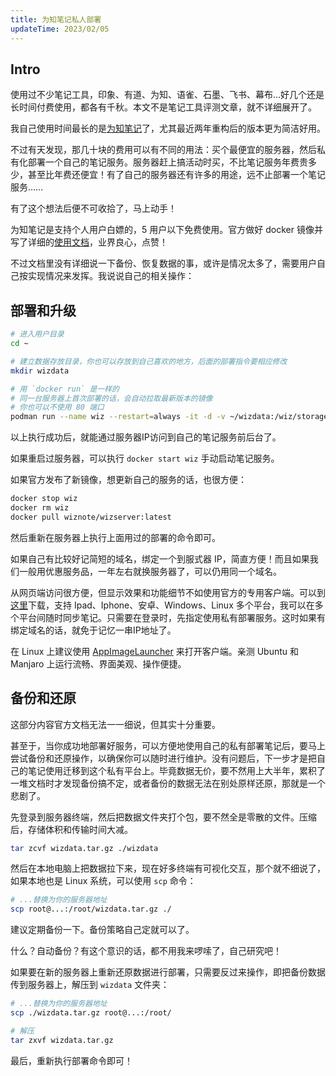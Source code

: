 ```yaml
---
title: 为知笔记私人部署
updateTime: 2023/02/05
---
```


## Intro
使用过不少笔记工具，印象、有道、为知、语雀、石墨、飞书、幕布...好几个还是长时间付费使用，都各有千秋。本文不是笔记工具评测文章，就不详细展开了。

我自己使用时间最长的是[为知笔记](https://www.wiz.cn/)了，尤其最近两年重构后的版本更为简洁好用。

不过有天发现，那几十块的费用可以有不同的用法：买个最便宜的服务器，然后私有化部署一个自己的笔记服务。服务器赶上搞活动时买，不比笔记服务年费贵多少，甚至比年费还便宜！有了自己的服务器还有许多的用途，远不止部署一个笔记服务……

有了这个想法后便不可收拾了，马上动手！

为知笔记是支持个人用户白嫖的，5 用户以下免费使用。官方做好 docker 镜像并写了详细的[使用文档](https://www.wiz.cn/zh-cn/docker.html)，业界良心，点赞！

不过文档里没有详细说一下备份、恢复数据的事，或许是情况太多了，需要用户自己按实现情况来发挥。我说说自己的相关操作：

## 部署和升级

```bash
# 进入用户目录
cd ~

# 建立数据存放目录，你也可以存放到自己喜欢的地方，后面的部署指令要相应修改
mkdir wizdata 

# 用 `docker run` 是一样的
# 同一台服务器上首次部署的话，会自动拉取最新版本的镜像
# 你也可以不使用 80 端口
podman run --name wiz --restart=always -it -d -v ~/wizdata:/wiz/storage -v /etc/localtime:/etc/localtime -p 80:80 -p 9269:9269/udp wiznote/wizserver
```

以上执行成功后，就能通过服务器IP访问到自己的笔记服务前后台了。

如果重启过服务器，可以执行 `docker start wiz` 手动启动笔记服务。

如果官方发布了新镜像，想更新自己的服务的话，也很方便：

```bash
docker stop wiz
docker rm wiz
docker pull wiznote/wizserver:latest
```

然后重新在服务器上执行上面用过的部署的命令即可。

如果自己有比较好记简短的域名，绑定一个到服式器 IP，简直方便！而且如果我们一般用优惠服务品，一年左右就换服务器了，可以仍用同一个域名。

从网页端访问很方便，但显示效果和功能细节不如使用官方的专用客户端。可以到[这里](https://www.wiz.cn/zh-cn/wiznew.html)下载，支持 Ipad、Iphone、安卓、Windows、Linux 多个平台，我可以在多个平台间随时同步笔记。只需要在登录时，先指定使用私有部署服务。这时如果有绑定域名的话，就免于记忆一串IP地址了。

在 Linux 上建议使用 [AppImageLauncher](https://github.com/TheAssassin/AppImageLauncher) 来打开客户端。亲测 Ubuntu 和 Manjaro 上运行流畅、界面美观、操作便捷。

## 备份和还原
这部分内容官方文档无法一一细说，但其实十分重要。

甚至于，当你成功地部署好服务，可以方便地使用自己的私有部署笔记后，要马上尝试备份和还原操作，以确保你可以随时进行维护。没有问题后，下一步才是把自己的笔记使用迁移到这个私有平台上。毕竟数据无价，要不然用上大半年，累积了一堆文档时才发现备份搞不定，或者备份的数据无法在别处原样还原，那就是一个悲剧了。

先登录到服务器终端，然后把数据文件夹打个包，要不然全是零散的文件。压缩后，存储体积和传输时间大减。

```bash
tar zcvf wizdata.tar.gz ./wizdata
```

然后在本地电脑上把数据拉下来，现在好多终端有可视化交互，那个就不细说了，如果本地也是 Linux 系统，可以使用 `scp` 命令：

```bash
# ...替换为你的服务器地址
scp root@...:/root/wizdata.tar.gz ./
```

建议定期备份一下。备份策略自己定就可以了。

什么？自动备份？有这个意识的话，都不用我来啰嗦了，自己研究吧！

如果要在新的服务器上重新还原数据进行部署，只需要反过来操作，即把备份数据传到服务器上，解压到 `wizdata` 文件夹：

```bash
# ...替换为你的服务器地址
scp ./wizdata.tar.gz root@...:/root/

# 解压
tar zxvf wizdata.tar.gz
```

最后，重新执行部署命令即可！